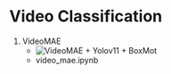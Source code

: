 # Video Classification
1. VideoMAE
    * ![VideoMAE + Yolov11 + BoxMot](https://drive.google.com/uc?id=1mmu404l-UN3Bs5mSuQf01iSEIvj2Iziz&export=download)
    * video_mae.ipynb
